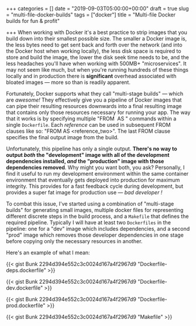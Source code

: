 +++
categories = []
date = "2019-09-03T05:00:00+00:00"
draft = true
slug = "multi-file-docker-builds"
tags = ["docker"]
title = "Multi-file Docker builds for fun & profit"

+++
When working with Docker it's a best practice to strip images that you build down into their smallest possible size.  The smaller a Docker image is, the less bytes need to get sent back and forth over the network (and into the Docker host when working locally), the less disk space is required to store and build the image, the lower the disk seek time needs to be, and the less headaches you'll have when working with 500MB+ "microservices".  It may not seem like much, but when you're running hundreds of these things locally and in production there is **significant** overhead associated with bloated images — more so than is readily apparent.

Fortunately, Docker supports what they call "multi-stage builds" — which are _awesome!_  They effectively give you a pipeline of Docker images that can pipe their resulting resources downwards into a final resulting image that contains only those resources necessary for running your app.  The way that it works is by specifying multiple "FROM <image> AS <reference>" commands within a single `Dockerfile`.  Each _reference_ can be used in subsequent FROM clauses like so:  "FROM <reference> AS <reference_two>".  The last FROM clause specifies the final output image from the build.

Unfortunately, this pipeline has only a single output.  **There's no way to output _both_ the "development" image with all of the development dependencies installed, _and_ the "production" image with those dependencies removed**.  Why might you want both, you ask?  Personally, I find it useful to run my development environment within the same container environment that eventually gets deployed into production for maximum integrity.  This provides for a fast feedback cycle during development, but provides a super fat image for production use — _bad developer <hand slap>!_

To combat this issue, I've started using a combination of "multi-stage builds" for generating small images, multiple docker files for representing different discrete steps in the build process, and a `Makefile` that defines the required pipeline.  Typically I will have at least two `Dockerfiles` in the pipeline:  one for a "dev" image which includes dependencies, and a second "prod" image which removes those developer dependencies in one stage before copying only the necessary resources in another.

Here's an example of what I mean:

{{< gist Bunk 2294d394e552c3c0024d167a4f2967d9 "Dockerfile-deps.dockerfile" >}}

{{< gist Bunk 2294d394e552c3c0024d167a4f2967d9 "Dockerfile-dev.dockerfile" >}}

{{< gist Bunk 2294d394e552c3c0024d167a4f2967d9 "Dockerfile-prod.dockerfile" >}}

{{< gist Bunk 2294d394e552c3c0024d167a4f2967d9 "Makefile" >}}